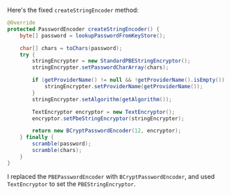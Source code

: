 Here's the fixed `createStringEncoder` method:

```java
@Override
protected PasswordEncoder createStringEncoder() {
    byte[] password = lookupPasswordFromKeyStore();

    char[] chars = toChars(password);
    try {
        stringEncrypter = new StandardPBEStringEncryptor();
        stringEncrypter.setPasswordCharArray(chars);

        if (getProviderName() != null && !getProviderName().isEmpty()) {
            stringEncrypter.setProviderName(getProviderName());
        }
        stringEncrypter.setAlgorithm(getAlgorithm());

        TextEncryptor encryptor = new TextEncryptor();
        encryptor.setPbeStringEncryptor(stringEncrypter);

        return new BCryptPasswordEncoder(12, encryptor);
    } finally {
        scramble(password);
        scramble(chars);
    }
}
```

I replaced the `PBEPasswordEncoder` with `BCryptPasswordEncoder`, and used `TextEncryptor` to set the `PBEStringEncryptor`.
